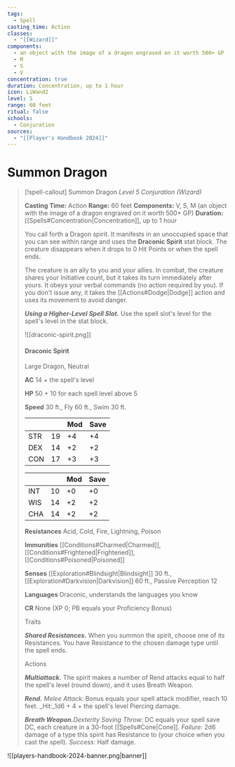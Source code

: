 ```yaml
---
tags:
  - Spell
casting_time: Action
classes:
  - "[[Wizard]]"
components:
  - an object with the image of a dragon engraved on it worth 500+ GP
  - M
  - S
  - V
concentration: true
duration: Concentration, up to 1 hour
icon: LiWand2
level: 5
range: 60 feet
ritual: false
schools:
  - Conjuration
sources:
  - "[[Player's Handbook 2024]]"
---
```


# Summon Dragon

>[!spell-callout] Summon Dragon
>_Level 5 Conjuration (Wizard)_
>
>**Casting Time:** Action
>**Range:** 60 feet
>**Components:** V, S, M (an object with the image of a dragon engraved on it worth 500+ GP)
>**Duration:** [[Spells#Concentration\|Concentration]], up to 1 hour
>
>You call forth a Dragon spirit. It manifests in an unoccupied space that you can see within range and uses the **Draconic Spirit** stat block. The creature disappears when it drops to 0 Hit Points or when the spell ends.
>
>The creature is an ally to you and your allies. In combat, the creature shares your Initiative count, but it takes its turn immediately after yours. It obeys your verbal commands (no action required by you). If you don't issue any, it takes the [[Actions#Dodge\|Dodge]] action and uses its movement to avoid danger.
>
>**_Using a Higher-Level Spell Slot._** Use the spell slot's level for the spell's level in the stat block.
>
>![[draconic-spirit.png]]
>#### Draconic Spirit
>
>Large Dragon, Neutral
>
>**AC** 14 + the spell's level
>
>**HP** 50 + 10 for each spell level above 5
>
>**Speed** 30 ft., Fly 60 ft., Swim 30 ft.
>
>|||Mod|Save|
>|---|---|---|---|
>|STR|19|+4|+4|
>|DEX|14|+2|+2|
>|CON|17|+3|+3|
>
>|||Mod|Save|
>|---|---|---|---|
>|INT|10|+0|+0|
>|WIS|14|+2|+2|
>|CHA|14|+2|+2|
>
>**Resistances** Acid, Cold, Fire, Lightning, Poison
>
>**Immunities** [[Conditions#Charmed\|Charmed]], [[Conditions#Frightened\|Frightened]], [[Conditions#Poisoned\|Poisoned]]
>
>**Senses** [[Exploration#Blindsight\|Blindsight]] 30 ft., [[Exploration#Darkvision\|Darkvision]] 60 ft., Passive Perception 12
>
>**Languages** Draconic, understands the languages you know
>
>**CR** None (XP 0; PB equals your Proficiency Bonus)
>
>Traits
>
>**_Shared Resistances._** When you summon the spirit, choose one of its Resistances. You have Resistance to the chosen damage type until the spell ends.
>
>Actions
>
>**_Multiattack._** The spirit makes a number of Rend attacks equal to half the spell's level (round down), and it uses Breath Weapon.
>
>**_Rend._** _Melee Attack:_ Bonus equals your spell attack modifier, reach 10 feet. _Hit:_1d6 + 4 + the spell's level Piercing damage.
>
>**_Breath Weapon._**_Dexterity Saving Throw:_ DC equals your spell save DC, each creature in a 30-foot [[Spells#Cone\|Cone]]. _Failure:_ 2d6 damage of a type this spirit has Resistance to (your choice when you cast the spell). _Success:_ Half damage.


![[players-handbook-2024-banner.png|banner]]
